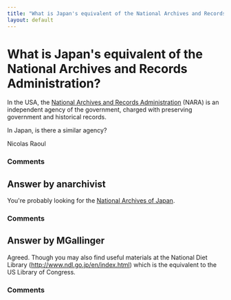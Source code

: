 ```yaml
---
title: "What is Japan's equivalent of the National Archives and Records Administration?"
layout: default
---
```

What is Japan's equivalent of the National Archives and Records Administration?
=====================
In the USA, the [National Archives and Records
Administration](http://en.wikipedia.org/wiki/National_Archives_and_Records_Administration)
(NARA) is an independent agency of the government, charged with
preserving government and historical records.

In Japan, is there a similar agency?

Nicolas Raoul

### Comments ###


Answer by anarchivist
----------------
You're probably looking for the [National Archives of
Japan](http://www.archives.go.jp/english/index.html).

### Comments ###

Answer by MGallinger
----------------
Agreed. Though you may also find useful materials at the National Diet
Library (http://www.ndl.go.jp/en/index.html) which is the equivalent to
the US Library of Congress.

### Comments ###

